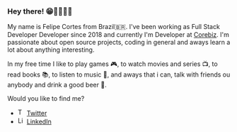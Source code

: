 
### Hey there! 😁🤘🏾👋🏾

My name is Felipe Cortes from Brazil🇧🇷. I've been working as Full Stack Developer Developer since 2018 and currently I'm Developer at [Corebiz](https://www.corebiz.ag/). I'm passionate about open source projects, coding in general and aways learn a lot about anything interesting.

In my free time I like to play games 🎮, to watch movies and series 📺, to read books 📚, to listen to music 🎵, and aways that i can, talk with friends ou anybody and drink a good beer 🍺.

Would you like to find me?

<ul>
  <li>
    <img src="https://user-images.githubusercontent.com/3603793/87077942-4b727b00-c1fa-11ea-890c-c1249a500a57.png" width="16" alt="Twitter"> 
    <a href="https://twitter.com/XFelipeXCortesX" target="_blank" title="My Twitter">Twitter</a>
  </li>
  <li>
    <img src="https://user-images.githubusercontent.com/3603793/87078013-6b09a380-c1fa-11ea-9ca0-6789b1cafb1c.png" width="16" alt="Linkedin"> 
    <a href="https://www.linkedin.com/in/felipe-cortes-558791124/" target="_blank" title="My LinkedIn">LinkedIn</a>
  </li>
</ul>
